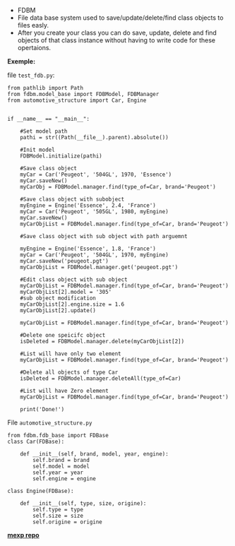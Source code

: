 * FDBM
* File data base system used to save/update/delete/find class objects to files easly.
* After you create your class you can do save, update, delete and find objects of that class instance without having to write code for these opertaions.


**Exemple:**

file `test_fdb.py`:
```
from pathlib import Path
from fdbm.model_base import FDBModel, FDBManager
from automotive_structure import Car, Engine


if __name__ == "__main__":
    
    #Set model path
    pathi = str((Path(__file__).parent).absolute())
    
    #Init model
    FDBModel.initialize(pathi)

    #Save class object
    myCar = Car('Peugeot', '504GL', 1970, 'Essence')
    myCar.saveNew()
    myCarObj = FDBModel.manager.find(type_of=Car, brand='Peugeot')

    #Save class object with subobject
    myEngine = Engine('Essence', 2.4, 'France')
    myCar = Car('Peugeot', '505GL', 1980, myEngine)
    myCar.saveNew()
    myCarObjList = FDBModel.manager.find(type_of=Car, brand='Peugeot')

    #Save class object with sub object with path arguemnt

    myEngine = Engine('Essence', 1.8, 'France')
    myCar = Car('Peugeot', '504GL', 1970, myEngine)
    myCar.saveNew('peugeot.pgt')
    myCarObjList = FDBModel.manager.get('peugeot.pgt')
      
    #Edit class object with sub object
    myCarObjList = FDBModel.manager.find(type_of=Car, brand='Peugeot')
    myCarObjList[2].model = '305'
    #sub object modification
    myCarObjList[2].engine.size = 1.6
    myCarObjList[2].update()

    myCarObjList = FDBModel.manager.find(type_of=Car, brand='Peugeot')

    #Delete one speicifc object
    isDeleted = FDBModel.manager.delete(myCarObjList[2])

    #List will have only two element
    myCarObjList = FDBModel.manager.find(type_of=Car, brand='Peugeot')

    #Delete all objects of type Car
    isDeleted = FDBModel.manager.deleteAll(type_of=Car)

    #List will have Zero element
    myCarObjList = FDBModel.manager.find(type_of=Car, brand='Peugeot')

    print('Done!')
```

File `automotive_structure.py`
```
from fdbm.fdb_base import FDBase
class Car(FDBase):
    
    def __init__(self, brand, model, year, engine):
        self.brand = brand
        self.model = model
        self.year = year
        self.engine = engine

class Engine(FDBase):
    
    def __init__(self, type, size, origine):
        self.type = type
        self.size = size
        self.origine = origine
```

[**mexp repo**](https://github.com/IbrahimABBAS85/fdb)